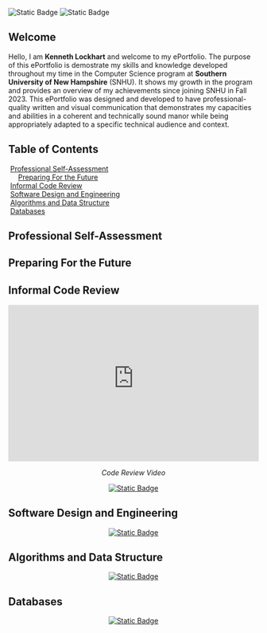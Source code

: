 ![Static Badge](https://img.shields.io/badge/Email-kenlock1999%40outlook.com-DD1122?style=flat&link=mailto%3Akenlock1999%40outlook.com) ![Static Badge](https://img.shields.io/badge/Last%20Updated-4%2F18%2F2025-11EE22?style=flat)

## Welcome

Hello, I am **Kenneth Lockhart** and welcome to my ePortfolio. The purpose of this ePortfolio is demostrate my skills and knowledge developed throughout my time in the Computer Science program at **Southern University of New Hampshire** (SNHU). It shows my growth in the program and provides an overview of my achievements since joining SNHU in Fall 2023. This ePortfolio was designed and developed to have professional-quality written and visual communication that demonstrates my capacities and abilities in a coherent and technically sound manor while being appropriately adapted to a specific technical audience and context.

## Table of Contents

&nbsp;[Professional Self-Assessment](#professional-self-assessment "Professional Self-Assessment")<br/>
&nbsp;&nbsp;&nbsp;&nbsp;&nbsp;[Preparing For the Future](#preparing-for-the-future "Preparing For the Future")<br/>
&nbsp;[Informal Code Review](#informal-code-review "Informal Code Review")<br/>
&nbsp;[Software Design and Engineering](#software-design-and-engineering "Software Design and Engineering")<br/>
&nbsp;[Algorithms and Data Structure](#algorithms-and-data-structure "Algorithms and Data Structure")<br/>
&nbsp;[Databases](#databases "Databases")<br/>

## Professional Self-Assessment

## Preparing For the Future

## Informal Code Review

<div style="text-align: center;">
    <div style="position: relative; padding-bottom: 56.25%; padding-top: 30px; height: 0; overflow: hidden;">
        <iframe style="position: absolute; top: 0; left: 0; width: 100%; height: 100%;" src="https://www.youtube-nocookie.com/embed/yGJngI9px6M?rel=0" title="Code Review" frameborder="0" allow="accelerometer; autoplay; clipboard-write; encrypted-media; gyroscope; picture-in-picture" allowfullscreen></iframe>
    </div>
    <p><em>Code Review Video</em></p>
</div>

<div style="text-align: center;">
  <p><a href="https://klockhart99.github.io/ePortfolio/code-review" title="ePortfolio Code Review">
            <img 
              alt="Static Badge" 
              src="https://img.shields.io/badge/Link-Code%20Review-FFAA11?style=flat&link=https%3A%2F%2Fklockhart99.github.io%2FePortfolio%2Fcode-review"></a></p>
</div>
    
## Software Design and Engineering

<div style="text-align: center;">
  <p><a href="https://klockhart99.github.io/ePortfolio/cs360-event-planner" title="ePortfolio CS 360">
            <img 
              alt="Static Badge" 
              src="https://img.shields.io/badge/Artifact-CS%20360%20Event%20Planer-2299FF?style=flat&link=https%3A%2F%2Fklockhart99.github.io%2FePortfolio%2Fcs360-event-planer"></a></p>
</div>

## Algorithms and Data Structure

<div style="text-align: center;">
  <p><a href="https://klockhart99.github.io/ePortfolio/cs360-event-planner" title="ePortfolio CS 360">
            <img 
              alt="Static Badge" 
              src="https://img.shields.io/badge/Artifact-CS%20360%20Event%20Planer-2299FF?style=flat&link=https%3A%2F%2Fklockhart99.github.io%2FePortfolio%2Fcs360-event-planer"></a></p>
</div>

## Databases

<div style="text-align: center;">
  <p><a href="https://klockhart99.github.io/ePortfolio/cs340-database" title="ePortfolio CS 340">
             <img 
               alt="Static Badge" 
               src="https://img.shields.io/badge/Artifact-CS%20340%20Databases-2299FF?style=flat&link=https%3A%2F%2Fklockhart99.github.io%2FePortfolio%2Fcs340-database"></a></p>
</div>
